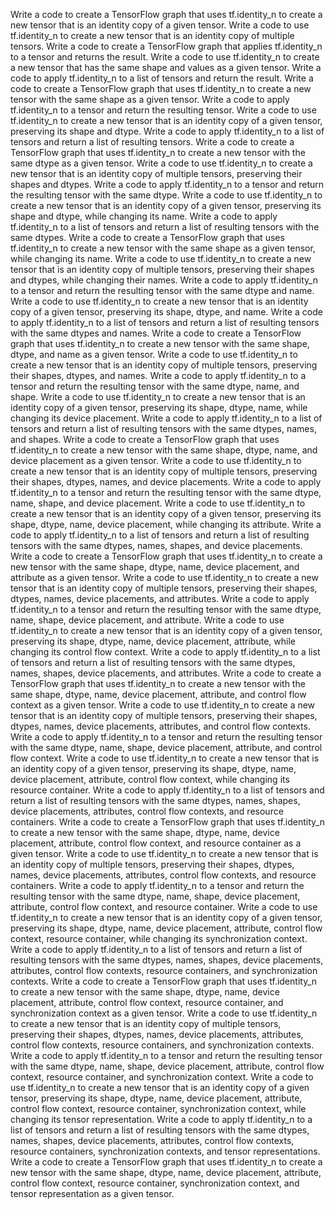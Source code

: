 Write a code to create a TensorFlow graph that uses tf.identity_n to create a new tensor that is an identity copy of a given tensor.
Write a code to use tf.identity_n to create a new tensor that is an identity copy of multiple tensors.
Write a code to create a TensorFlow graph that applies tf.identity_n to a tensor and returns the result.
Write a code to use tf.identity_n to create a new tensor that has the same shape and values as a given tensor.
Write a code to apply tf.identity_n to a list of tensors and return the result.
Write a code to create a TensorFlow graph that uses tf.identity_n to create a new tensor with the same shape as a given tensor.
Write a code to apply tf.identity_n to a tensor and return the resulting tensor.
Write a code to use tf.identity_n to create a new tensor that is an identity copy of a given tensor, preserving its shape and dtype.
Write a code to apply tf.identity_n to a list of tensors and return a list of resulting tensors.
Write a code to create a TensorFlow graph that uses tf.identity_n to create a new tensor with the same dtype as a given tensor.
Write a code to use tf.identity_n to create a new tensor that is an identity copy of multiple tensors, preserving their shapes and dtypes.
Write a code to apply tf.identity_n to a tensor and return the resulting tensor with the same dtype.
Write a code to use tf.identity_n to create a new tensor that is an identity copy of a given tensor, preserving its shape and dtype, while changing its name.
Write a code to apply tf.identity_n to a list of tensors and return a list of resulting tensors with the same dtypes.
Write a code to create a TensorFlow graph that uses tf.identity_n to create a new tensor with the same shape as a given tensor, while changing its name.
Write a code to use tf.identity_n to create a new tensor that is an identity copy of multiple tensors, preserving their shapes and dtypes, while changing their names.
Write a code to apply tf.identity_n to a tensor and return the resulting tensor with the same dtype and name.
Write a code to use tf.identity_n to create a new tensor that is an identity copy of a given tensor, preserving its shape, dtype, and name.
Write a code to apply tf.identity_n to a list of tensors and return a list of resulting tensors with the same dtypes and names.
Write a code to create a TensorFlow graph that uses tf.identity_n to create a new tensor with the same shape, dtype, and name as a given tensor.
Write a code to use tf.identity_n to create a new tensor that is an identity copy of multiple tensors, preserving their shapes, dtypes, and names.
Write a code to apply tf.identity_n to a tensor and return the resulting tensor with the same dtype, name, and shape.
Write a code to use tf.identity_n to create a new tensor that is an identity copy of a given tensor, preserving its shape, dtype, name, while changing its device placement.
Write a code to apply tf.identity_n to a list of tensors and return a list of resulting tensors with the same dtypes, names, and shapes.
Write a code to create a TensorFlow graph that uses tf.identity_n to create a new tensor with the same shape, dtype, name, and device placement as a given tensor.
Write a code to use tf.identity_n to create a new tensor that is an identity copy of multiple tensors, preserving their shapes, dtypes, names, and device placements.
Write a code to apply tf.identity_n to a tensor and return the resulting tensor with the same dtype, name, shape, and device placement.
Write a code to use tf.identity_n to create a new tensor that is an identity copy of a given tensor, preserving its shape, dtype, name, device placement, while changing its attribute.
Write a code to apply tf.identity_n to a list of tensors and return a list of resulting tensors with the same dtypes, names, shapes, and device placements.
Write a code to create a TensorFlow graph that uses tf.identity_n to create a new tensor with the same shape, dtype, name, device placement, and attribute as a given tensor.
Write a code to use tf.identity_n to create a new tensor that is an identity copy of multiple tensors, preserving their shapes, dtypes, names, device placements, and attributes.
Write a code to apply tf.identity_n to a tensor and return the resulting tensor with the same dtype, name, shape, device placement, and attribute.
Write a code to use tf.identity_n to create a new tensor that is an identity copy of a given tensor, preserving its shape, dtype, name, device placement, attribute, while changing its control flow context.
Write a code to apply tf.identity_n to a list of tensors and return a list of resulting tensors with the same dtypes, names, shapes, device placements, and attributes.
Write a code to create a TensorFlow graph that uses tf.identity_n to create a new tensor with the same shape, dtype, name, device placement, attribute, and control flow context as a given tensor.
Write a code to use tf.identity_n to create a new tensor that is an identity copy of multiple tensors, preserving their shapes, dtypes, names, device placements, attributes, and control flow contexts.
Write a code to apply tf.identity_n to a tensor and return the resulting tensor with the same dtype, name, shape, device placement, attribute, and control flow context.
Write a code to use tf.identity_n to create a new tensor that is an identity copy of a given tensor, preserving its shape, dtype, name, device placement, attribute, control flow context, while changing its resource container.
Write a code to apply tf.identity_n to a list of tensors and return a list of resulting tensors with the same dtypes, names, shapes, device placements, attributes, control flow contexts, and resource containers.
Write a code to create a TensorFlow graph that uses tf.identity_n to create a new tensor with the same shape, dtype, name, device placement, attribute, control flow context, and resource container as a given tensor.
Write a code to use tf.identity_n to create a new tensor that is an identity copy of multiple tensors, preserving their shapes, dtypes, names, device placements, attributes, control flow contexts, and resource containers.
Write a code to apply tf.identity_n to a tensor and return the resulting tensor with the same dtype, name, shape, device placement, attribute, control flow context, and resource container.
Write a code to use tf.identity_n to create a new tensor that is an identity copy of a given tensor, preserving its shape, dtype, name, device placement, attribute, control flow context, resource container, while changing its synchronization context.
Write a code to apply tf.identity_n to a list of tensors and return a list of resulting tensors with the same dtypes, names, shapes, device placements, attributes, control flow contexts, resource containers, and synchronization contexts.
Write a code to create a TensorFlow graph that uses tf.identity_n to create a new tensor with the same shape, dtype, name, device placement, attribute, control flow context, resource container, and synchronization context as a given tensor.
Write a code to use tf.identity_n to create a new tensor that is an identity copy of multiple tensors, preserving their shapes, dtypes, names, device placements, attributes, control flow contexts, resource containers, and synchronization contexts.
Write a code to apply tf.identity_n to a tensor and return the resulting tensor with the same dtype, name, shape, device placement, attribute, control flow context, resource container, and synchronization context.
Write a code to use tf.identity_n to create a new tensor that is an identity copy of a given tensor, preserving its shape, dtype, name, device placement, attribute, control flow context, resource container, synchronization context, while changing its tensor representation.
Write a code to apply tf.identity_n to a list of tensors and return a list of resulting tensors with the same dtypes, names, shapes, device placements, attributes, control flow contexts, resource containers, synchronization contexts, and tensor representations.
Write a code to create a TensorFlow graph that uses tf.identity_n to create a new tensor with the same shape, dtype, name, device placement, attribute, control flow context, resource container, synchronization context, and tensor representation as a given tensor.